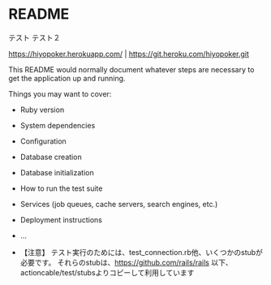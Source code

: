 # README

テスト
テスト２

https://hiyopoker.herokuapp.com/ | https://git.heroku.com/hiyopoker.git

This README would normally document whatever steps are necessary to get the
application up and running.

Things you may want to cover:

* Ruby version

* System dependencies

* Configuration

* Database creation

* Database initialization

* How to run the test suite

* Services (job queues, cache servers, search engines, etc.)

* Deployment instructions

* ...

* 【注意】
テスト実行のためには、test_connection.rb他、いくつかのstubが必要です。
それらのstubは、https://github.com/rails/rails 以下、actioncable/test/stubsよりコピーして利用しています

